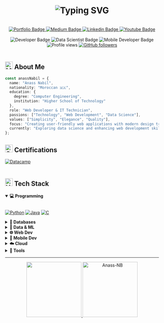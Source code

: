 <h1 align="center">
  <img src="https://readme-typing-svg.demolab.com?font=Fira+Code&weight=600&size=28&duration=3000&pause=1000&color=4C8ED7&random=false&width=435&lines=Hi+there!+I'm+Anass+Nabil+👋" alt="Typing SVG" />
</h1>

<div id="header" align="center">
   <div id="header" align="center">
    <img url="https://www.google.com/url?sa=i&url=https%3A%2F%2Funsplash.com%2Fs%2Fphotos%2Fcover-photo&psig=AOvVaw3uYYa-j35jbxuYj1R4LytB&ust=1713983041915000&source=images&cd=vfe&opi=89978449&ved=0CBIQjRxqFwoTCOi528P62IUDFQAAAAAdAAAAABAE" width="100%" />
  </div>
  <br>
  
  <div>
    <a href="https://anass-nabil.vercel.app/">
      <img src="https://img.shields.io/badge/Portfolio-4366f0?style=for-the-badge&logo=safari&logoColor=white" alt="Portfolio Badge"/>
    </a>
    <a href="#">
      <img src="https://img.shields.io/badge/Medium-000000?style=for-the-badge&logo=medium&logoColor=white" alt="Medium Badge"/>
    </a>
    <a href="https://www.linkedin.com/in/anassnabil/">
      <img src="https://img.shields.io/badge/LinkedIn-0A66C2?style=for-the-badge&logo=linkedin&logoColor=white" alt="Linkedin Badge"/>
    </a>
    <a href="https://www.youtube.com/@Anass-NB">
      <img src="https://img.shields.io/badge/YouTube-FF0000?style=for-the-badge&logo=youtube&logoColor=white" alt="Youtube Badge"/>
    </a>
  </div>

  <br>

  <div>
    <img src="https://img.shields.io/badge/Backend_Developer-202124?style=flat-square&logo=serverless&logoColor=4C8ED7" alt="Developer Badge"/>
    <img src="https://img.shields.io/badge/Data_Scientist-202124?style=flat-square&logo=python&logoColor=4C8ED7" alt="Data Scientist Badge"/>
    <img src="https://img.shields.io/badge/Mobile_Developer-202124?style=flat-square&logo=react&logoColor=4C8ED7" alt="Mobile Developer Badge"/>
  </div>
  
  <div>
    <img src="https://komarev.com/ghpvc/?username=Anass-NB&style=flat-square&color=4C8ED7" alt="Profile views"/>
    <a href="https://github.com/Anass-NB?tab=followers">
      <img src="https://img.shields.io/github/followers/Anass-NB.svg?style=flat-square&label=Followers&logo=github&color=4C8ED7" alt="GitHub followers"/>
    </a>
  </div>
</div>

<br>

## <img src="https://raw.githubusercontent.com/Tarikul-Islam-Anik/Animated-Fluent-Emojis/master/Emojis/People%20with%20professions/Man%20Technologist%20Light%20Skin%20Tone.png" alt="Man Technologist Light Skin Tone" width="25" height="25" /> About Me

```typescript
const anassNabil = {
  name: "Anass Nabil",
  nationality: "Moroccan 🇲🇦",
  education: {
    degree: "Computer Engineering",
    institution: "Higher School of Technology"
  },
  role: "Web Developer & IT Technician",
  passions: ["Technology", "Web Development", "Data Science"],
  values: ["Simplicity", "Elegance", "Quality"],
  focus: "Creating user-friendly web applications with modern design trends",
  currently: "Exploring data science and enhancing web development skills"
};
```

## <img src="https://raw.githubusercontent.com/Tarikul-Islam-Anik/Animated-Fluent-Emojis/master/Emojis/Objects/Graduation%20Cap.png" alt="Graduation Cap" width="25" height="25" /> Certifications

<div>
  <a href="#">
    <img src="https://img.shields.io/badge/DataCamp_Data_Engineer-03EF62?style=for-the-badge&logo=datacamp&logoColor=black" alt="Datacamp"/>
  </a>
</div>

<br>

## <img src="https://raw.githubusercontent.com/Tarikul-Islam-Anik/Animated-Fluent-Emojis/master/Emojis/Objects/Hammer%20and%20Wrench.png" alt="Hammer and Wrench" width="25" height="25" /> Tech Stack

<details open>
<summary><b>💻 Programming</b></summary>
<br>
<p>
  <a href="#"><img src="https://img.shields.io/badge/Python-3776AB?style=for-the-badge&logo=python&logoColor=white" alt="Python"/></a>
  <a href="#"><img src="https://img.shields.io/badge/Java-FF6F00?style=for-the-badge&logo=openjdk&logoColor=white" alt="Java"/></a>
  <a href="#"><img src="https://img.shields.io/badge/C-00599C?style=for-the-badge&logo=c&logoColor=white" alt="C"/></a>
</p>
</details>

<details>
<summary><b>💾 Databases</b></summary>
<br>
<p>
  <a href="#"><img src="https://img.shields.io/badge/MySQL-4479A1?style=for-the-badge&logo=mysql&logoColor=white" alt="MySQL"/></a>
  <a href="#"><img src="https://img.shields.io/badge/SQLite-07405e?style=for-the-badge&logo=sqlite&logoColor=white" alt="SQLite"/></a>
  <a href="#"><img src="https://img.shields.io/badge/MongoDB-47A248?style=for-the-badge&logo=mongodb&logoColor=white" alt="MongoDB"/></a>
</p>
</details>

<details>
<summary><b>🤖 Data & ML</b></summary>
<br>
<p>
  <a href="#"><img src="https://img.shields.io/badge/ScikitLearn-F7931E?style=for-the-badge&logo=scikit-learn&logoColor=white" alt="ScikitLearn"/></a>
  <a href="#"><img src="https://img.shields.io/badge/Selenium-43B02A?style=for-the-badge&logo=selenium&logoColor=white" alt="Selenium"/></a>
  <a href="#"><img src="https://img.shields.io/badge/Power_BI-F2C811?style=for-the-badge&logo=power-bi&logoColor=black" alt="Power BI"/></a>
</p>
</details>

<details>
<summary><b>🌐 Web Dev</b></summary>
<br>
<p>
  <a href="#"><img src="https://img.shields.io/badge/HTML5-E34F26?style=for-the-badge&logo=html5&logoColor=white" alt="HTML5"/></a>
  <a href="#"><img src="https://img.shields.io/badge/CSS3-1572B6?style=for-the-badge&logo=css3&logoColor=white" alt="CSS3"/></a>
  <a href="#"><img src="https://img.shields.io/badge/JavaScript-F7DF1E?style=for-the-badge&logo=javascript&logoColor=black" alt="Javascript"/></a>
  <a href="#"><img src="https://img.shields.io/badge/TailwindCSS-06B6D4?style=for-the-badge&logo=tailwindcss&logoColor=white" alt="Tailwind"/></a>
  <a href="#"><img src="https://img.shields.io/badge/React-61DAFB?style=for-the-badge&logo=react&logoColor=black" alt="React"/></a>
  <a href="#"><img src="https://img.shields.io/badge/Django-092E20?style=for-the-badge&logo=django&logoColor=white" alt="Django"/></a>
  <a href="#"><img src="https://img.shields.io/badge/PHP-777BB4?style=for-the-badge&logo=php&logoColor=white" alt="PHP"/></a>
  <a href="#"><img src="https://img.shields.io/badge/Laravel-FF2D20?style=for-the-badge&logo=laravel&logoColor=white" alt="Laravel"/></a>
</p>
</details>

<details>
<summary><b>📱 Mobile Dev</b></summary>
<br>
<p>
  <a href="#"><img src="https://img.shields.io/badge/React_Native-20232A?style=for-the-badge&logo=react&logoColor=61DAFB" alt="React Native"/></a>
</p>
</details>

<details>
<summary><b>☁️ Cloud</b></summary>
<br>
<p>
  <a href="#"><img src="https://img.shields.io/badge/AWS-FF9900?style=for-the-badge&logo=amazon-aws&logoColor=white" alt="AWS"/></a>
</p>
</details>

<details>
<summary><b>🔨 Tools</b></summary>
<br>
<p>
  <a href="#"><img src="https://img.shields.io/badge/Linux-FCC624?style=for-the-badge&logo=linux&logoColor=black" alt="Linux"/></a>
  <a href="#"><img src="https://img.shields.io/badge/Oracle-F80000?style=for-the-badge&logo=oracle&logoColor=white" alt="Oracle"/></a>
  <a href="#"><img src="https://img.shields.io/badge/Git-F05032?style=for-the-badge&logo=git&logoColor=white" alt="Git"/></a>
  <a href="#"><img src="https://img.shields.io/badge/GitHub_Pages-222222?style=for-the-badge&logo=github&logoColor=white" alt="Github Pages"/></a>
  <a href="#"><img src="https://img.shields.io/badge/Trello-0052CC?style=for-the-badge&logo=trello&logoColor=white" alt="Trello"/></a>
</p>
</details>

---

<div align="center">
  <a href="https://github.com/Anass-NB">
    <img height="180em" src="https://github-readme-stats.vercel.app/api?username=Anass-NB&show_icons=true&theme=tokyonight&include_all_commits=true&count_private=true"/>
    <img height="180em" src="https://github-readme-streak-stats.herokuapp.com/?user=Anass-NB&theme=tokyonight" alt="Anass-NB" />
  </a>
</div>
